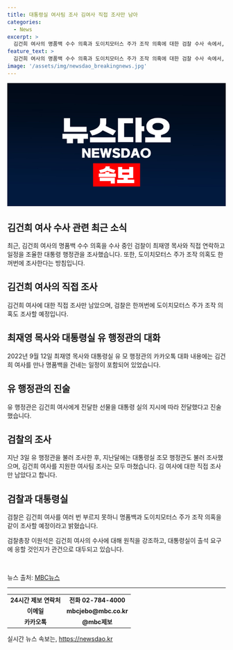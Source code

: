 ```yaml
---
title: 대통령실 여사팀 조사 김여사 직접 조사만 남아
categories:
  - News
excerpt: >
  김건희 여사의 명품백 수수 의혹과 도이치모터스 주가 조작 의혹에 대한 검찰 수사 속에서, 최재영 목사와 대통령 행정관의 직접 연락과 일정 조율이 새로운 이슈로 떠올랐습니다. 대통령의 행정관과 목사의 카카오톡 대화 내용이 공개되면서 논란이 불거졌으며, 검찰은 김 여사에 대한 직접 조사를 진행할 예정입니다. 또한, 대통령실 행정관과 목사의 관련 인물들 역시 조사를 받았고, 김 여사에 대한 소환 조사가 예정되어 있습니다. 이에 대한 지난 3일의 유 행정관 조사, 검찰총장의 원칙적인 입장, 그리고 대통령실의 출석 요구에 대한 응답 여부가 주목받고 있습니다.
feature_text: >
  김건희 여사의 명품백 수수 의혹과 도이치모터스 주가 조작 의혹에 대한 검찰 수사 속에서, 최재영 목사와 대통령 행정관의 직접 연락과 일정 조율이 새로운 이슈로 떠올랐습니다. 대통령의 행정관과 목사의 카카오톡 대화 내용이 공개되면서 논란이 불거졌으며, 검찰은 김 여사에 대한 직접 조사를 진행할 예정입니다. 또한, 대통령실 행정관과 목사의 관련 인물들 역시 조사를 받았고, 김 여사에 대한 소환 조사가 예정되어 있습니다. 이에 대한 지난 3일의 유 행정관 조사, 검찰총장의 원칙적인 입장, 그리고 대통령실의 출석 요구에 대한 응답 여부가 주목받고 있습니다.
image: '/assets/img/newsdao_breakingnews.jpg'
---
```


<p><img src="/assets/img/newsdao_breakingnews.jpg" alt="firstkoreanews 속보" /></p>

<h2 data-ke-size="size26">김건희 여사 수사 관련 최근 소식</h2>

<p data-ke-size="size16">최근, 김건희 여사의 명품백 수수 의혹을 수사 중인 검찰이 최재영 목사와 직접 연락하고 일정을 조율한 대통령 행정관을 조사했습니다. 또한, 도이치모터스 주가 조작 의혹도 한꺼번에 조사한다는 방침입니다.</p>

<h2 data-ke-size="size26">김건희 여사의 직접 조사</h2>

<p data-ke-size="size16">김건희 여사에 대한 직접 조사만 남았으며, 검찰은 한꺼번에 도이치모터스 주가 조작 의혹도 조사할 예정입니다.</p>

<h2 data-ke-size="size26">최재영 목사와 대통령실 유 행정관의 대화</h2>

<p data-ke-size="size16">2022년 9월 12일 최재영 목사와 대통령실 유 모 행정관의 카카오톡 대화 내용에는 김건희 여사를 만나 명품백을 건네는 일정이 포함되어 있었습니다.</p>

<h2 data-ke-size="size26">유 행정관의 진술</h2>

<p data-ke-size="size16">유 행정관은 김건희 여사에게 전달한 선물을 대통령 실의 지시에 따라 전달했다고 진술했습니다.</p>

<h2 data-ke-size="size26">검찰의 조사</h2>

<p data-ke-size="size16">지난 3일 유 행정관을 불러 조사한 후, 지난달에는 대통령실 조모 행정관도 불러 조사했으며, 김건희 여사를 지원한 여사팀 조사는 모두 마쳤습니다. 김 여사에 대한 직접 조사만 남았다고 합니다.</p>

<h2 data-ke-size="size26">검찰과 대통령실</h2>

<p data-ke-size="size16">검찰은 김건희 여사를 여러 번 부르지 못하니 명품백과 도이치모터스 주가 조작 의혹을 같이 조사할 예정이라고 밝혔습니다.</p>

<p data-ke-size="size16">검찰총장 이원석은 김건희 여사의 수사에 대해 원칙을 강조하고, 대통령실이 출석 요구에 응할 것인지가 관건으로 대두되고 있습니다.</p>

<p data-ke-size="size16">&nbsp;</p>

<p data-ke-size="size16">뉴스 출처: <a href="https://news.naver.com/main/read.nhn?mode=LSD&mid=sec&sid1=102&oid=214&aid=0001189970" target="_blank">MBC뉴스</a></p>

<hr>

<table>
    <tbody>
        <tr>
            <td style="text-align: center; height: 17px;"><b>24시간 제보 연락처</b></td>
            <td style="text-align: center; height: 17px;"><b>전화 02-784-4000</b></td>
        </tr>
        <tr>
            <td style="text-align: center; height: 17px;"><b>이메일</b></td>
            <td style="text-align: center; height: 17px;"><b>mbcjebo@mbc.co.kr</b></td>
        </tr>
        <tr>
            <td style="text-align: center; height: 17px;"><b>카카오톡</b></td>
            <td style="text-align: center; height: 17px;"><b>@mbc제보</b></td>
        </tr>
    </tbody>
</table>
실시간 뉴스 속보는, <a href="https://newsdao.kr" rel="dofollow">https://newsdao.kr</a>


